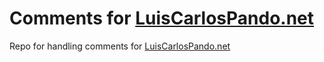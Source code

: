 # Comments for [LuisCarlosPando.net](https://luiscarlospando.net)
Repo for handling comments for [LuisCarlosPando.net](https://luiscarlospando.net)
